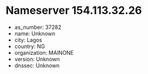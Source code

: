 # Nameserver 154.113.32.26

* as_number: 37282
* name: Unknown
* city: Lagos
* country: NG
* organization: MAINONE
* version: Unknown
* dnssec: Unknown
